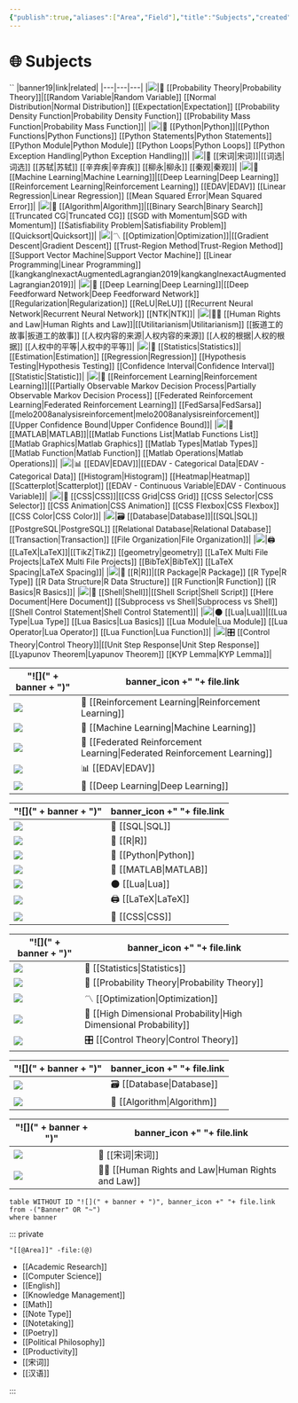 ```yaml
---
{"publish":true,"aliases":["Area","Field"],"title":"Subjects","created":"2021-08-17T21:58:15","modified":"2023-08-15T14:57:02","cssclasses":["cards","cards-cover","cards-2-1","cards-cols-3","note-gallery"],"type":"index","dg-publish":true,"sup":["[[@]]"],"state":"done"}
---
```



# 🌐 Subjects
``
|banner19|link|related|
|---|---|---|
|![](https://raw.githubusercontent.com/zcysxy/Figurebed/master/img/Apstrakcija.jpg)|🎲 [[Probability Theory\|Probability Theory]]|[[Random Variable\|Random Variable]] [[Normal Distribution\|Normal Distribution]] [[Expectation\|Expectation]] [[Probability Density Function\|Probability Density Function]] [[Probability Mass Function\|Probability Mass Function]]|
|![](https://raw.githubusercontent.com/zcysxy/Figurebed/master/img/1059-333-After-Marc-Chagall-La-flute-enchan.jpeg)|🐍 [[Python\|Python]]|[[Python Functions\|Python Functions]] [[Python Statements\|Python Statements]] [[Python Module\|Python Module]] [[Python Loops\|Python Loops]] [[Python Exception Handling\|Python Exception Handling]]|
|![](https://raw.githubusercontent.com/zcysxy/Figurebed/master/img/千里江山图.jpeg)|🏮 [[宋词\|宋词]]|[[词选\|词选]] [[苏轼\|苏轼]] [[辛弃疾\|辛弃疾]] [[柳永\|柳永]] [[秦观\|秦观]]|
|![](https://www.guggenheim.org/wp-content/uploads/1923/01/37.262_ph_web-1.jpg)|🤖 [[Machine Learning\|Machine Learning]]|[[Deep Learning\|Deep Learning]] [[Reinforcement Learning\|Reinforcement Learning]] [[EDAV\|EDAV]] [[Linear Regression\|Linear Regression]] [[Mean Squared Error\|Mean Squared Error]]|
|![](https://raw.githubusercontent.com/zcysxy/Figurebed/master/img/FC671.jpg)|🧮 [[Algorithm\|Algorithm]]|[[Binary Search\|Binary Search]] [[Truncated CG\|Truncated CG]] [[SGD with Momentum\|SGD with Momentum]] [[Satisfiability Problem\|Satisfiability Problem]] [[Quicksort\|Quicksort]]|
|![](https://raw.githubusercontent.com/zcysxy/Figurebed/master/img/2012_NYR_02595_0176_000\(rene_magritte_les_belles_realites074340\).jpeg)|〽️ [[Optimization\|Optimization]]|[[Gradient Descent\|Gradient Descent]] [[Trust-Region Method\|Trust-Region Method]] [[Support Vector Machine\|Support Vector Machine]] [[Linear Programming\|Linear Programming]] [[kangkangInexactAugmentedLagrangian2019\|kangkangInexactAugmentedLagrangian2019]]|
|![](https://i0.wp.com/coolhunting.com/wp-content/uploads/2018/12/quayola-promenade-02.png?w=2176&ssl=1)|🧠 [[Deep Learning\|Deep Learning]]|[[Deep Feedforward Network\|Deep Feedforward Network]] [[Regularization\|Regularization]] [[ReLU\|ReLU]] [[Recurrent Neural Network\|Recurrent Neural Network]] [[NTK\|NTK]]|
|![](https://static3.museoreinasofia.es/sites/default/files/obras/DE00050_0.jpg)|🧑‍⚖️ [[Human Rights and Law\|Human Rights and Law]]|[[Utilitarianism\|Utilitarianism]] [[扳道工的故事\|扳道工的故事]] [[人权内容的来源\|人权内容的来源]] [[人权的根据\|人权的根据]] [[人权中的平等\|人权中的平等]]|
|![](https://raw.githubusercontent.com/zcysxy/Figurebed/master/img/20231017221426.png)|🔮 [[Statistics\|Statistics]]|[[Estimation\|Estimation]] [[Regression\|Regression]] [[Hypothesis Testing\|Hypothesis Testing]] [[Confidence Interval\|Confidence Interval]] [[Statistic\|Statistic]]|
|![](https://raw.githubusercontent.com/zcysxy/Figurebed/master/img/SculptureFactory_Proserpina__Thumbnail.jpg)|🦾 [[Reinforcement Learning\|Reinforcement Learning]]|[[Partially Observable Markov Decision Process\|Partially Observable Markov Decision Process]] [[Federated Reinforcement Learning\|Federated Reinforcement Learning]] [[FedSarsa\|FedSarsa]] [[melo2008analysisreinforcement\|melo2008analysisreinforcement]] [[Upper Confidence Bound\|Upper Confidence Bound]]|
|![](https://raw.githubusercontent.com/zcysxy/Figurebed/master/img/McGee_Charles_SqAndThings_6X8_8232_master.png)|📐 [[MATLAB\|MATLAB]]|[[Matlab Functions List\|Matlab Functions List]] [[Matlab Graphics\|Matlab Graphics]] [[Matlab Types\|Matlab Types]] [[Matlab Function\|Matlab Function]] [[Matlab Operations\|Matlab Operations]]|
|![](https://raw.githubusercontent.com/zcysxy/Figurebed/master/img/C923056B-F009-441B-B0F4-AEA4099A941B.jpeg)|📊 [[EDAV\|EDAV]]|[[EDAV - Categorical Data\|EDAV - Categorical Data]] [[Histogram\|Histogram]] [[Heatmap\|Heatmap]] [[Scatterplot\|Scatterplot]] [[EDAV - Continuous Variable\|EDAV - Continuous Variable]]|
|![](https://raw.githubusercontent.com/zcysxy/Figurebed/master/img/Andy-Warhol-Marilyn-Monroe-1967.-portfolio-of-screenprints-on-paper-in-10-parts.-each-91.4-x-91.4-cm.webp)|💄 [[CSS\|CSS]]|[[CSS Grid\|CSS Grid]] [[CSS Selector\|CSS Selector]] [[CSS Animation\|CSS Animation]] [[CSS Flexbox\|CSS Flexbox]] [[CSS Color\|CSS Color]]|
|![](https://images.rawpixel.com/image_1300/czNmcy1wcml2YXRlL3Jhd3BpeGVsX2ltYWdlcy93ZWJzaXRlX2NvbnRlbnQvbHIvcGRmYW1vdXNhcnRpc3RzOC1wZGZhbW91c3BhaW50aW5nMTAxMDAwMS1pbWFnZV8zLmpwZw.jpg)|🗃️ [[Database\|Database]]|[[SQL\|SQL]] [[PostgreSQL\|PostgreSQL]] [[Relational Database\|Relational Database]] [[Transaction\|Transaction]] [[File Organization\|File Organization]]|
|![](https://images.archeus.com/production/A17-14-Riley-Fragment-4-black-and-white-screenprint-on-plexiglas.jpg?w=2400&h=2400&q=82&auto=format&fit=clip&dm=1683055254&s=d86ba5a7a17b4c4cfe7ff437dc59d040)|🖨️ [[LaTeX\|LaTeX]]|[[TikZ\|TikZ]] [[geometry\|geometry]] [[LaTeX Multi File Projects\|LaTeX Multi File Projects]] [[BibTeX\|BibTeX]] [[LaTeX Spacing\|LaTeX Spacing]]|
|![](https://raw.githubusercontent.com/zcysxy/Figurebed/master/img/20230731131736.png)|🌌 [[R\|R]]|[[R Package\|R Package]] [[R Type\|R Type]] [[R Data Structure\|R Data Structure]] [[R Function\|R Function]] [[R Basics\|R Basics]]|
|![](https://raw.githubusercontent.com/zcysxy/Figurebed/master/img/shell.png)|🐚 [[Shell\|Shell]]|[[Shell Script\|Shell Script]] [[Here Document\|Here Document]] [[Subprocess vs Shell\|Subprocess vs Shell]] [[Shell Control Statement\|Shell Control Statement]]|
|![](https://i.pinimg.com/originals/80/5b/dd/805bdd389ff451cff523a73187e1af63.jpg)|🌑 [[Lua\|Lua]]|[[Lua Type\|Lua Type]] [[Lua Basics\|Lua Basics]] [[Lua Module\|Lua Module]] [[Lua Operator\|Lua Operator]] [[Lua Function\|Lua Function]]|
|![](https://freight.cargo.site/w/1280/q/94/i/deb4cfc484316c830b9436da53f4663dee88b1390a4b185ad10d2e4c0c112e46/tumblr_nrsl2eSN0s1s24xrxo1_1280.jpg)|🎛️ [[Control Theory\|Control Theory]]|[[Unit Step Response\|Unit Step Response]] [[Lyapunov Theorem\|Lyapunov Theorem]] [[KYP Lemma\|KYP Lemma]]|

| "![](" + banner + ")"                                                                                         | banner_icon +" "+ file.link                                                  |
| ------------------------------------------------------------------------------------------------------------- | ---------------------------------------------------------------------------- |
| ![](https://raw.githubusercontent.com/zcysxy/Figurebed/master/img/SculptureFactory_Proserpina__Thumbnail.jpg) | 🦾 [[Reinforcement Learning\|Reinforcement Learning]]                     |
| ![](https://www.guggenheim.org/wp-content/uploads/1923/01/37.262_ph_web-1.jpg)                                | 🤖 [[Machine Learning\|Machine Learning]]                                 |
| ![](https://raw.githubusercontent.com/zcysxy/Figurebed/master/img/frl-banner.png)                             | 🤝 [[Federated Reinforcement Learning\|Federated Reinforcement Learning]] |
| ![](https://raw.githubusercontent.com/zcysxy/Figurebed/master/img/C923056B-F009-441B-B0F4-AEA4099A941B.jpeg)  | 📊 [[EDAV\|EDAV]]                                                         |
| ![](https://i0.wp.com/coolhunting.com/wp-content/uploads/2018/12/quayola-promenade-02.png?w=2176&ssl=1)       | 🧠 [[Deep Learning\|Deep Learning]]                                       |


| "![](" + banner + ")"                                                                                                                                                                                    | banner_icon +" "+ file.link |
| -------------------------------------------------------------------------------------------------------------------------------------------------------------------------------------------------------- | --------------------------- |
| ![](https://www.illustrationhistory.org/images/uploads/Escher_6.jpg)                                                                                                                                     | 🔐 [[SQL\|SQL]]          |
| ![](https://raw.githubusercontent.com/zcysxy/Figurebed/master/img/20230731131736.png)                                                                                                                    | 🌌 [[R\|R]]              |
| ![](https://raw.githubusercontent.com/zcysxy/Figurebed/master/img/1059-333-After-Marc-Chagall-La-flute-enchan.jpeg)                                                                                      | 🐍 [[Python\|Python]]    |
| ![](https://raw.githubusercontent.com/zcysxy/Figurebed/master/img/McGee_Charles_SqAndThings_6X8_8232_master.png)                                                                                         | 📐 [[MATLAB\|MATLAB]]    |
| ![](https://i.pinimg.com/originals/80/5b/dd/805bdd389ff451cff523a73187e1af63.jpg)                                                                                                                        | 🌑 [[Lua\|Lua]]          |
| ![](https://images.archeus.com/production/A17-14-Riley-Fragment-4-black-and-white-screenprint-on-plexiglas.jpg?w=2400&h=2400&q=82&auto=format&fit=clip&dm=1683055254&s=d86ba5a7a17b4c4cfe7ff437dc59d040) | 🖨️ [[LaTeX\|LaTeX]]     |
| ![](https://raw.githubusercontent.com/zcysxy/Figurebed/master/img/Andy-Warhol-Marilyn-Monroe-1967.-portfolio-of-screenprints-on-paper-in-10-parts.-each-91.4-x-91.4-cm.webp)                             | 💄 [[CSS\|CSS]]          |


| "![](" + banner + ")"                                                                                                                                | banner_icon +" "+ file.link                                          |
| ---------------------------------------------------------------------------------------------------------------------------------------------------- | -------------------------------------------------------------------- |
| ![](https://raw.githubusercontent.com/zcysxy/Figurebed/master/img/20231017221426.png)                                                                | 🔮 [[Statistics\|Statistics]]                                     |
| ![](https://raw.githubusercontent.com/zcysxy/Figurebed/master/img/Apstrakcija.jpg)                                                                   | 🎲 [[Probability Theory\|Probability Theory]]                     |
| ![](https://raw.githubusercontent.com/zcysxy/Figurebed/master/img/2012_NYR_02595_0176_000(rene_magritte_les_belles_realites074340).jpeg)             | 〽️ [[Optimization\|Optimization]]                                 |
| ![](https://lh3.googleusercontent.com/Rs2iZI77DywOVUtFprm9d5SQqAy-76Q4stgKQ0xS5XO0oqcMfvXUvtoYbRi8txBI26i1L7-4alpYn0CXdnPUyEfaWtriHcNN1lTfZpY=s2500) | 🤹 [[High Dimensional Probability\|High Dimensional Probability]] |
| ![](https://freight.cargo.site/w/1280/q/94/i/deb4cfc484316c830b9436da53f4663dee88b1390a4b185ad10d2e4c0c112e46/tumblr_nrsl2eSN0s1s24xrxo1_1280.jpg)   | 🎛️ [[Control Theory\|Control Theory]]                            |


| "![](" + banner + ")"                                                                                                                                                                  | banner_icon +" "+ file.link    |
| -------------------------------------------------------------------------------------------------------------------------------------------------------------------------------------- | ------------------------------ |
| ![](https://images.rawpixel.com/image_1300/czNmcy1wcml2YXRlL3Jhd3BpeGVsX2ltYWdlcy93ZWJzaXRlX2NvbnRlbnQvbHIvcGRmYW1vdXNhcnRpc3RzOC1wZGZhbW91c3BhaW50aW5nMTAxMDAwMS1pbWFnZV8zLmpwZw.jpg) | 🗃️ [[Database\|Database]]  |
| ![](https://raw.githubusercontent.com/zcysxy/Figurebed/master/img/FC671.jpg)                                                                                                           | 🧮 [[Algorithm\|Algorithm]] |


| "![](" + banner + ")"                                                                                                 | banner_icon +" "+ file.link                             |
| --------------------------------------------------------------------------------------------------------------------- | ------------------------------------------------------- |
| ![](https://raw.githubusercontent.com/zcysxy/Figurebed/master/img/%E5%8D%83%E9%87%8C%E6%B1%9F%E5%B1%B1%E5%9B%BE.jpeg) | 🏮 [[宋词\|宋词]]                                        |
| ![](https://static3.museoreinasofia.es/sites/default/files/obras/DE00050_0.jpg)                                       | 🧑‍⚖️ [[Human Rights and Law\|Human Rights and Law]] |


```dataview-hold
table WITHOUT ID "![](" + banner + ")", banner_icon +" "+ file.link
from -("Banner" OR "~")
where banner
```

::: private

```expander
"[[@Area]]" -file:(@)
```
* [[Academic Research]]
* [[Computer Science]]
* [[English]]
* [[Knowledge Management]]
* [[Math]]
* [[Note Type]]
* [[Notetaking]]
* [[Poetry]]
* [[Political Philosophy]]
* [[Productivity]]
* [[宋词]]
* [[汉语]]
<!-- expand end -->

:::
